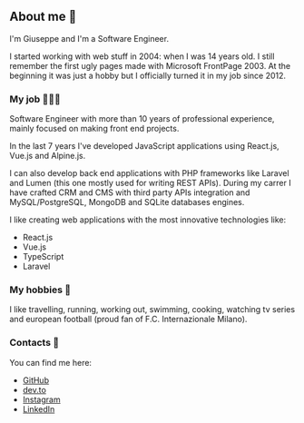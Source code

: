 ## About me 🤙

I'm Giuseppe and I'm a Software Engineer.

I started working with web stuff in 2004: when I was 14 years old. I still remember the first ugly pages made with Microsoft FrontPage 2003. At the beginning it was just a hobby but I officially turned it in my job since 2012.

### My job 🧑🏻‍💻

Software Engineer with more than 10 years of professional experience, mainly focused on making front end projects.

In the last 7 years I've developed JavaScript applications using React.js, Vue.js and Alpine.js.

I can also develop back end applications with PHP frameworks like Laravel and Lumen (this one mostly used for writing REST APIs).
During my carrer I have crafted CRM and CMS with third party APIs integration and MySQL/PostgreSQL, MongoDB and SQLite databases engines.

I like creating web applications with the most innovative technologies like:
- React.js
- Vue.js
- TypeScript
- Laravel

### My hobbies 🚀

I like travelling, running, working out, swimming, cooking, watching tv series and european football (proud fan of F.C. Internazionale Milano).

### Contacts 💌

You can find me here:

- [GitHub](https://github.com/Sanfra1407)
- [dev.to](https://dev.to/Sanfra1407/)
- [Instagram](https://instagram.com/Sanfra1407)
- [LinkedIn](https://www.linkedin.com/in/giuseppesanfrancesco)
